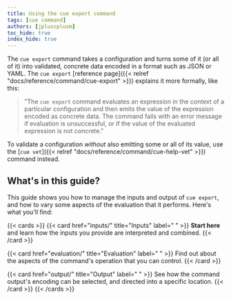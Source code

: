 ```yaml
---
title: Using the cue export command
tags: [cue command]
authors: [jpluscplusm]
toc_hide: true
index_hide: true
---
```


The `cue export` command takes a configuration and turns some of it (or all of
it) into validated, concrete data encoded in a format such as JSON or YAML.
The `cue export`
[reference page]({{< relref "docs/reference/command/cue-export" >}}) explains
it more formally, like this:

> "The `cue export` command
> evaluates an expression in the context of a particular configuration
> and then
> emits the value of the expression encoded as concrete data.
> The command fails with an error message
> if evaluation is unsuccessful, or
> if the value of the evaluated expression is not concrete."

To validate a configuration *without* also emitting some or all of its value,
use the [`cue vet`]({{< relref "docs/reference/command/cue-help-vet" >}})
command instead.

## What's in this guide?

This guide shows you how to manage the inputs and output of `cue export`,
and how to vary some aspects of the evaluation that it performs.
Here's what you'll find:

<!--more-->

{{< cards >}}
{{< card href="inputs/" title="Inputs" label=" " >}}
  **Start here** and learn how the inputs you provide are interpreted and combined.
{{< /card >}}

{{< card href="evaluation/" title="Evaluation" label=" " >}}
  Find out about the aspects of the command's operation that you can control.
{{< /card >}}

{{< card href="output/" title="Output" label=" " >}}
  See how the command output's encoding can be selected, and directed into a
  specific location.
{{< /card >}}
{{< /cards >}}

